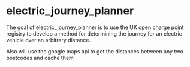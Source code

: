 
<!-- README.md is generated from README.Rmd. Please edit that file -->

# electric\_journey\_planner

<!-- badges: start -->

<!-- badges: end -->

The goal of electric\_journey\_planner is to use the UK open charge
point registry to develop a method for determining the journey for an
electric vehicle over an arbitrary distance.

Also will use the google maps api to get the distances between any two
postcodes and cache them
